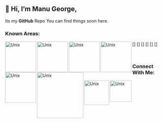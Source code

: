 ## 👋 Hi, I’m **Manu George**,
Its my **GitHub** Repo You can find things soon here. 

### Known Areas:

[<img align="left" alt="Unix" width="100px" src="https://raw.githubusercontent.com/ManuGit1996/ManuGit1996/master/Tools/aws.png" />]
[<img align="left" alt="Unix" width="100px" src="https://raw.githubusercontent.com/ManuGit1996/ManuGit1996/master/Tools/red.jpg" />]
[<img align="left" alt="Unix" width="100px" src="https://raw.githubusercontent.com/ManuGit1996/ManuGit1996/master/Tools/linux.jpg" />]
[<img align="left" alt="Unix" width="100px" src="https://raw.githubusercontent.com/ManuGit1996/ManuGit1996/master/Tools/mysql.jpg" />]
[<img align="left" alt="Unix" width="100px" src="https://raw.githubusercontent.com/ManuGit1996/ManuGit1996/master/Tools/download.png" />]
[<img align="left" alt="Unix" width="150px" src="https://raw.githubusercontent.com/ManuGit1996/ManuGit1996/master/Tools/salt.png" />]

<br />

### Connect With Me:
[<img align="left" alt="Unix" width="80" src="https://raw.githubusercontent.com/ManuGit1996/ManuGit1996/master/Tools/wp.jpg" />][wp]
[<img align="left" alt="Unix" width="70" src="https://raw.githubusercontent.com/ManuGit1996/ManuGit1996/master/Tools/ln.jpg" />][ln]








[wp]: https://wa.link/jx03b6
[ln]: https://www.linkedin.com/in/manu-george-03453613a
<!---
ManuGit1996/ManuGit1996 is a ✨ special ✨ repository because its `README.md` (this file) appears on your GitHub profile.
You can click the Preview link to take a look at your changes.
--->
